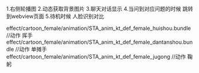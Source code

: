 1.右侧轮播图
2.动态获取背景图片
3.聊天对话显示
4.当问到对应问题的时候 跳转到webview页面
5.待机时候 人脸识别对比


effect/cartoon_female/animation/STA_anim_kt_def_female_huishou.bundle //动作 挥手
effect/cartoon_female/animation/STA_anim_kt_def_female_dantanshou.bundle //动作 单摊手
effect/cartoon_female/animation/STA_anim_kt_def_female_jugong //动作 鞠躬

